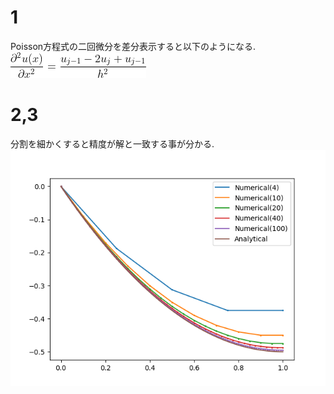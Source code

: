 # 1
Poisson方程式の二回微分を差分表示すると以下のようになる.
![formula](equation.gif)
# 2,3
分割を細かくすると精度が解と一致する事が分かる.
![formula](Poisson.png)